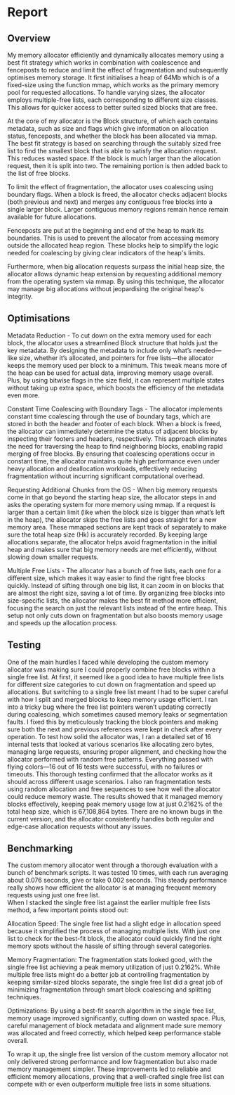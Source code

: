 # Report

<!-- You should write your report in this file. Remember to check that it's 
     formatted correctly in the pdf produced by the CI! -->

## Overview

My memory allocator efficiently and dynamically allocates memory using a best fit strategy which works in combination with coalescence and fenceposts to reduce and limit the effect of fragmentation and subsequently optimises memory storage.
It first initialises a heap of 64Mb which is of a fixed-size using the function mmap, which works as the primary memory pool for requested allocations.
To handle varying sizes, the allocator employs multiple-free lists, each corresponding to different size classes. This allows for quicker access to better suited sized blocks that are free.

At the core of my allocator is the Block structure, of which each contains metadata, such as size and flags which give information on allocation status, fenceposts, and whether the block has been allocated via mmap.
The best fit strategy is based on searching through the suitably sized free list to find the smallest block that is able to satisfy the allocation request. This reduces wasted space.
If the block is much larger than the allocation request, then it is split into two. The remaining portion is then added back to the list of free blocks.

To limit the effect of fragmentation, the allocator uses coalescing using boundary flags. When a block is freed, the allocator checks adjacent blocks (both previous and next) and merges any contiguous free blocks into a single larger block. 
Larger contiguous memory regions remain hence remain available for future allocations. 

Fenceposts are put at the beginning and end of the heap to mark its boundaries. This is used to prevent the allocator from accessing memory outside the allocated heap region. 
These blocks help to simplify the logic needed for coalescing by giving clear indicators of the heap's limits.

Furthermore, when big allocation requests surpass the initial heap size, the allocator allows dynamic heap extension by requesting additional memory from the operating system via mmap. 
By using this technique, the allocator may manage big allocations without jeopardising the original heap's integrity.

## Optimisations 

Metadata Reduction -
To cut down on the extra memory used for each block, the allocator uses a streamlined Block structure that holds just the key metadata. 
By designing the metadata to include only what’s needed—like size, whether it’s allocated, and pointers for free lists—the allocator keeps 
the memory used per block to a minimum. This tweak means more of the heap can be used for actual data, improving memory usage overall. 
Plus, by using bitwise flags in the size field, it can represent multiple states without taking up extra space, which boosts the efficiency of the metadata even more.

Constant Time Coalescing with Boundary Tags -
The allocator implements constant time coalescing through the use of boundary tags, which are stored in both the header and footer of each block. 
When a block is freed, the allocator can immediately determine the status of adjacent blocks by inspecting their footers and headers, respectively. 
This approach eliminates the need for traversing the heap to find neighboring blocks, enabling rapid merging of free blocks. By ensuring that coalescing 
operations occur in constant time, the allocator maintains quite high performance even under heavy allocation and deallocation workloads, effectively reducing fragmentation without incurring significant computational overhead.

Requesting Additional Chunks from the OS -
When big memory requests come in that go beyond the starting heap size, the allocator steps in and asks the operating system for more memory using mmap. 
If a request is larger than a certain limit (like when the block size is bigger than what’s left in the heap), the allocator skips the free lists and goes 
straight for a new memory area. These mmaped sections are kept track of separately to make sure the total heap size (Hk) is accurately recorded. 
By keeping large allocations separate, the allocator helps avoid fragmentation in the initial heap and makes sure that big memory needs are met efficiently, without slowing down smaller requests.

Multiple Free Lists -
The allocator has a bunch of free lists, each one for a different size, which makes it way easier to find the right free blocks quickly. 
Instead of sifting through one big list, it can zoom in on blocks that are almost the right size, saving a lot of time. By organizing free 
blocks into size-specific lists, the allocator makes the best fit method more efficient, focusing the search on just the relevant lists instead of the 
entire heap. This setup not only cuts down on fragmentation but also boosts memory usage and speeds up the allocation process.

## Testing

One of the main hurdles I faced while developing the custom memory allocator was making sure I could properly combine free blocks within a single free list. 
At first, it seemed like a good idea to have multiple free lists for different size categories to cut down on fragmentation and speed up allocations. But switching 
to a single free list meant I had to be super careful with how I split and merged blocks to keep memory usage efficient. I ran into a tricky bug where the free list pointers 
weren’t updating correctly during coalescing, which sometimes caused memory leaks or segmentation faults. I fixed this by meticulously tracking the block pointers and making 
sure both the next and previous references were kept in check after every operation.  To test how solid the allocator was, I ran a detailed set of 16 internal tests that looked 
at various scenarios like allocating zero bytes, managing large requests, ensuring proper alignment, and checking how the allocator performed with random free patterns. Everything 
passed with flying colors—16 out of 16 tests were successful, with no failures or timeouts. This thorough testing confirmed that the allocator works as it should across different 
usage scenarios.  I also ran fragmentation tests using random allocation and free sequences to see how well the allocator could reduce memory waste. The results showed that it managed 
memory blocks effectively, keeping peak memory usage low at just 0.2162% of the total heap size, which is 67,108,864 bytes. There are no known bugs in the current version, 
and the allocator consistently handles both regular and edge-case allocation requests without any issues.

## Benchmarking

The custom memory allocator went through a thorough evaluation with a bunch of benchmark scripts. It was tested 10 times, with each run averaging about 0.076 seconds, 
give or take 0.002 seconds. This steady performance really shows how efficient the allocator is at managing frequent memory requests using just one free list.  
When I stacked the single free list against the earlier multiple free lists method, a few important points stood out:  

Allocation Speed: The single free list had 
a slight edge in allocation speed because it simplified the process of managing multiple lists. With just one list to check for the best-fit block, the allocator 
could quickly find the right memory spots without the hassle of sifting through several categories. 

Memory Fragmentation: The fragmentation stats looked good, with 
the single free list achieving a peak memory utilization of just 0.2162%. While multiple free lists might do a better job at controlling fragmentation by keeping 
similar-sized blocks separate, the single free list did a great job of minimizing fragmentation through smart block coalescing and splitting techniques. 

Optimizations: By using a best-fit search algorithm in the single free list, memory usage improved significantly, cutting down on wasted space. Plus, careful management of block metadata and 
alignment made sure memory was allocated and freed correctly, which helped keep performance stable overall. 

To wrap it up, the single free list version of the custom memory allocator not only delivered strong performance and low fragmentation but also made memory management simpler. These improvements led to 
reliable and efficient memory allocations, proving that a well-crafted single free list can compete with or even outperform multiple free lists in some situations.